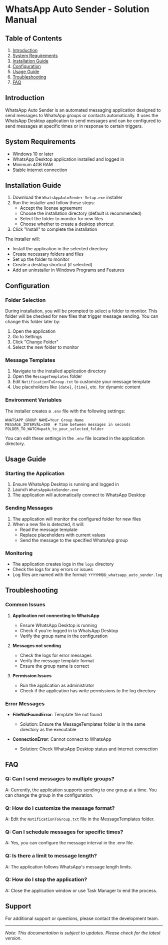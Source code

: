 # WhatsApp Auto Sender - Solution Manual

## Table of Contents
1. [Introduction](#introduction)
2. [System Requirements](#system-requirements)
3. [Installation Guide](#installation-guide)
4. [Configuration](#configuration)
5. [Usage Guide](#usage-guide)
6. [Troubleshooting](#troubleshooting)
7. [FAQ](#faq)

## Introduction
WhatsApp Auto Sender is an automated messaging application designed to send messages to WhatsApp groups or contacts automatically. It uses the WhatsApp Desktop application to send messages and can be configured to send messages at specific times or in response to certain triggers.

## System Requirements
- Windows 10 or later
- WhatsApp Desktop application installed and logged in
- Minimum 4GB RAM
- Stable internet connection

## Installation Guide

1. Download the `WhatsAppAutoSender-Setup.exe` installer
2. Run the installer and follow these steps:
   - Accept the license agreement
   - Choose the installation directory (default is recommended)
   - Select the folder to monitor for new files
   - Choose whether to create a desktop shortcut
3. Click "Install" to complete the installation

The installer will:
- Install the application in the selected directory
- Create necessary folders and files
- Set up the folder to monitor
- Create a desktop shortcut (if selected)
- Add an uninstaller in Windows Programs and Features

## Configuration

### Folder Selection
During installation, you will be prompted to select a folder to monitor. This folder will be checked for new files that trigger message sending. You can change this folder later by:
1. Open the application
2. Go to Settings
3. Click "Change Folder"
4. Select the new folder to monitor

### Message Templates
1. Navigate to the installed application directory
2. Open the `MessageTemplates` folder
3. Edit `NotificationToGroup.txt` to customize your message template
4. Use placeholders like `{date}`, `{time}`, etc. for dynamic content

### Environment Variables
The installer creates a `.env` file with the following settings:
```
WHATSAPP_GROUP_NAME=Your Group Name
MESSAGE_INTERVAL=300  # Time between messages in seconds
FOLDER_TO_WATCH=path_to_your_selected_folder
```

You can edit these settings in the `.env` file located in the application directory.

## Usage Guide

### Starting the Application
1. Ensure WhatsApp Desktop is running and logged in
2. Launch `WhatsAppAutoSender.exe`
3. The application will automatically connect to WhatsApp Desktop

### Sending Messages
1. The application will monitor the configured folder for new files
2. When a new file is detected, it will:
   - Read the message template
   - Replace placeholders with current values
   - Send the message to the specified WhatsApp group

### Monitoring
- The application creates logs in the `logs` directory
- Check the logs for any errors or issues
- Log files are named with the format: `YYYYMMDD_whatsapp_auto_sender.log`

## Troubleshooting

### Common Issues

1. **Application not connecting to WhatsApp**
   - Ensure WhatsApp Desktop is running
   - Check if you're logged in to WhatsApp Desktop
   - Verify the group name in the configuration

2. **Messages not sending**
   - Check the logs for error messages
   - Verify the message template format
   - Ensure the group name is correct

3. **Permission Issues**
   - Run the application as administrator
   - Check if the application has write permissions to the log directory

### Error Messages

- **FileNotFoundError**: Template file not found
  - Solution: Ensure the MessageTemplates folder is in the same directory as the executable

- **ConnectionError**: Cannot connect to WhatsApp
  - Solution: Check WhatsApp Desktop status and internet connection

## FAQ

### Q: Can I send messages to multiple groups?
A: Currently, the application supports sending to one group at a time. You can change the group in the configuration.

### Q: How do I customize the message format?
A: Edit the `NotificationToGroup.txt` file in the MessageTemplates folder.

### Q: Can I schedule messages for specific times?
A: Yes, you can configure the message interval in the .env file.

### Q: Is there a limit to message length?
A: The application follows WhatsApp's message length limits.

### Q: How do I stop the application?
A: Close the application window or use Task Manager to end the process.

## Support
For additional support or questions, please contact the development team.

---

*Note: This documentation is subject to updates. Please check for the latest version.* 